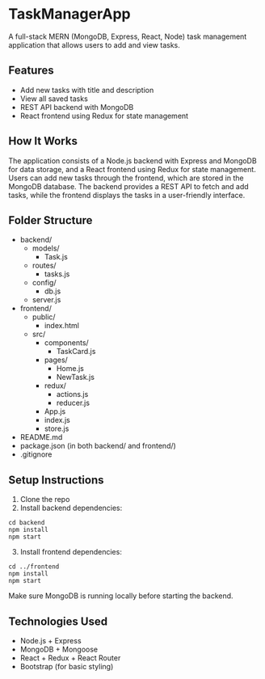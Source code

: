 # TaskManagerApp

A full-stack MERN (MongoDB, Express, React, Node) task management application that allows users to add and view tasks.

## Features

- Add new tasks with title and description
- View all saved tasks
- REST API backend with MongoDB
- React frontend using Redux for state management

## How It Works

The application consists of a Node.js backend with Express and MongoDB for data storage, and a React frontend using Redux for state management. Users can add new tasks through the frontend, which are stored in the MongoDB database. The backend provides a REST API to fetch and add tasks, while the frontend displays the tasks in a user-friendly interface.

## Folder Structure

- backend/
  - models/
    - Task.js
  - routes/
    - tasks.js
  - config/
    - db.js
  - server.js
- frontend/
  - public/
    - index.html
  - src/
    - components/
      - TaskCard.js
    - pages/
      - Home.js
      - NewTask.js
    - redux/
      - actions.js
      - reducer.js
    - App.js
    - index.js
    - store.js
- README.md
- package.json (in both backend/ and frontend/)
- .gitignore

## Setup Instructions

1. Clone the repo
2. Install backend dependencies:

```
cd backend
npm install
npm start
```

3. Install frontend dependencies:

```
cd ../frontend
npm install
npm start
```

Make sure MongoDB is running locally before starting the backend.

## Technologies Used

- Node.js + Express
- MongoDB + Mongoose
- React + Redux + React Router
- Bootstrap (for basic styling)


